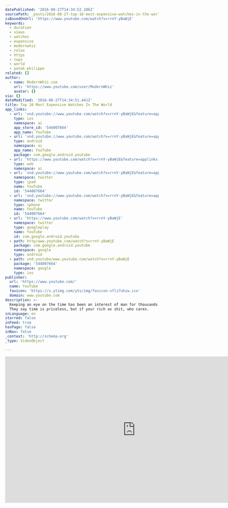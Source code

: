 ```yaml
---
datePublished: '2016-08-27T14:34:52.286Z'
sourcePath: _posts/2016-08-27-top-10-most-expensive-watches-in-the-world.md
isBasedOnUrl: 'https://www.youtube.com/watch?v=rrnY-yBaWjE'
keywords:
  - duration
  - views
  - watches
  - expensive
  - modernwhiz
  - rolex
  - https
  - tops
  - world
  - patek-philippe
related: []
author:
  - name: ModernWhiz.com
    url: 'https://www.youtube.com/user/ModernWhiz'
    avatar: {}
via: {}
dateModified: '2016-08-27T14:34:51.441Z'
title: Top 10 Most Expensive Watches In The World
app_links:
  - url: 'vnd.youtube://www.youtube.com/watch?v=rrnY-yBaWjE&feature=applinks'
    type: ios
    namespace: ai
    app_store_id: '544007664'
    app_name: YouTube
  - url: 'vnd.youtube://www.youtube.com/watch?v=rrnY-yBaWjE&feature=applinks'
    type: android
    namespace: ai
    app_name: YouTube
    package: com.google.android.youtube
  - url: 'https://www.youtube.com/watch?v=rrnY-yBaWjE&feature=applinks'
    type: web
    namespace: ai
  - url: 'vnd.youtube://www.youtube.com/watch?v=rrnY-yBaWjE&feature=applinks'
    namespace: twitter
    type: ipad
    name: YouTube
    id: '544007664'
  - url: 'vnd.youtube://www.youtube.com/watch?v=rrnY-yBaWjE&feature=applinks'
    namespace: twitter
    type: iphone
    name: YouTube
    id: '544007664'
  - url: 'https://www.youtube.com/watch?v=rrnY-yBaWjE'
    namespace: twitter
    type: googleplay
    name: YouTube
    id: com.google.android.youtube
  - path: http/www.youtube.com/watch?v=rrnY-yBaWjE
    package: com.google.android.youtube
    namespace: google
    type: android
  - path: vnd.youtube/www.youtube.com/watch?v=rrnY-yBaWjE
    package: '544007664'
    namespace: google
    type: ios
publisher:
  url: 'https://www.youtube.com/'
  name: YouTube
  favicon: 'https://s.ytimg.com/yts/img/favicon-vflz7uhzw.ico'
  domain: www.youtube.com
description: >-
  Keeping an eye on the time has been an interest of man for thousands of years.
  They say time is priceless, but if your rich as shit, who cares. 
inLanguage: en
starred: false
inFeed: true
hasPage: false
inNav: false
_context: 'http://schema.org'
_type: VideoObject

---
```

<iframe src="https://cdn.embedly.com/widgets/media.html?src=https%3A%2F%2Fwww.youtube.com%2Fembed%2FrrnY-yBaWjE%3Ffeature%3Doembed&amp;url=http%3A%2F%2Fwww.youtube.com%2Fwatch%3Fv%3DrrnY-yBaWjE&amp;image=https%3A%2F%2Fi.ytimg.com%2Fvi%2FrrnY-yBaWjE%2Fhqdefault.jpg&amp;key=b7d04c9b404c499eba89ee7072e1c4f7&amp;type=text%2Fhtml&amp;schema=youtube" width="854" height="480" scrolling="no" frameborder="0" allowfullscreen="" style=""></iframe>